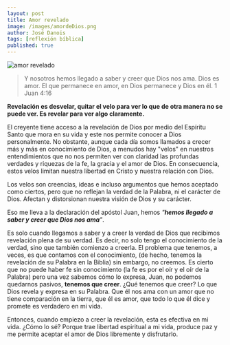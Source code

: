 ```yaml
---
layout: post
title: Amor revelado
image: /images/amordeDios.png
author: José Danois
tags: [reflexión bíblica]
published: true
---
```

![amor revelado](/images/amordeDios.png)
> Y nosotros hemos llegado a saber y creer que Dios nos ama. Dios es amor. El que permanece en amor, en Dios permanece y Dios en él. 1 Juan 4:16

**Revelación es desvelar, quitar el velo para ver lo que de otra manera no se puede ver. Es revelar para ver algo claramente.**

El creyente tiene acceso a la revelación de Dios por medio del Espíritu Santo que mora en su vida y este nos permite conocer a Dios personalmente. No obstante, aunque  cada día somos llamados a crecer más y más en conocimiento de Dios, a menudos hay "velos" en nuestros entendimientos que no nos permiten ver con claridad las profundas verdades y riquezas de la fe, la gracia y el amor de Dios. En consecuencia, estos velos limitan nuestra libertad en Cristo y nuestra relación con Dios.

Los velos son creencias, ideas e incluso argumentos que hemos aceptado como ciertos, pero que no reflejan la verdad de la Palabra, ni el carácter de Dios. Afectan y distorsionan nuestra visión de Dios y su carácter.
 
Eso me lleva a la declaración del apóstol Juan, hemos  _"**hemos llegado a saber y creer que Dios nos ama**"_.
 
Es solo cuando llegamos a saber y a creer la verdad de Dios que recibimos revelación plena de su verdad. Es decir, no solo tengo el conocimiento de la verdad, sino que también comienzo a creerla. El problema que tenemos, a veces, es que contamos con el conocimiento, (de hecho, tenemos la revelación de su Palabra en la Biblia) sin embargo, no creemos. Es cierto que no puede haber fe sin conocimiento (la fe es por el oír y el oír de la Palabra) pero una vez sabemos cómo lo expresa, Juan, no podemos quedarnos pasivos,  **tenemos que creer**. ¿Qué tenemos que creer? Lo que Dios revela y expresa en su Palabra. Que él nos ama con un amor que no tiene comparación en la tierra, que él es amor, que todo lo que él dice y promete es verdadero en mi vida.
  
Entonces, cuando empiezo a creer la revelación, esta es efectiva en mi vida. ¿Cómo lo sé? Porque trae libertad espiritual a mi vida, produce paz y me permite aceptar el amor de Dios libremente y disfrutarlo.
